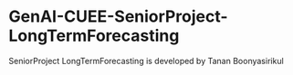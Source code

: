 # GenAI-CUEE-SeniorProject-LongTermForecasting
SeniorProject LongTermForecasting is developed by Tanan Boonyasirikul
